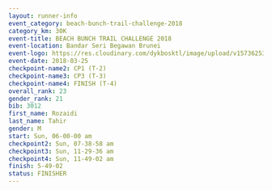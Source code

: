 ```yaml
---
layout: runner-info 
event_category: beach-bunch-trail-challenge-2018 
category_km: 30K 
event-title: BEACH BUNCH TRAIL CHALLENGE 2018 
event-location: Bandar Seri Begawan Brunei 
event-logo: https://res.cloudinary.com/dykbosktl/image/upload/v1573625354/Logo/Logo_qug4sc.jpg 
event-date: 2018-03-25 
checkpoint-name2: CP1 (T-2) 
checkpoint-name3: CP3 (T-3) 
checkpoint-name4: FINISH (T-4) 
overall_rank: 23
gender_rank: 21
bib: 3012
first_name: Rozaidi
last_name: Tahir
gender: M
start: Sun, 06-00-00 am
checkpoint2: Sun, 07-38-58 am
checkpoint3: Sun, 11-29-36 am
checkpoint4: Sun, 11-49-02 am
finish: 5-49-02
status: FINISHER
---
```

